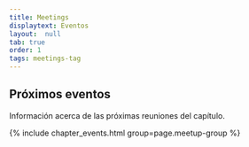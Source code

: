 ```yaml
---
title: Meetings
displaytext: Eventos
layout:  null
tab: true
order: 1
tags: meetings-tag
---
```


## Próximos eventos

Información acerca de las próximas reuniones del capítulo.

{% include chapter_events.html group=page.meetup-group %}

